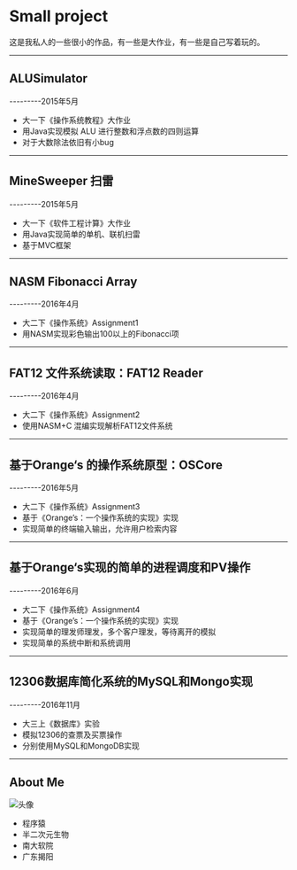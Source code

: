 ﻿# Small project

这是我私人的一些很小的作品，有一些是大作业，有一些是自己写着玩的。


---

## ALUSimulator                                       
---------2015年5月
 - 大一下《操作系统教程》大作业
 - 用Java实现模拟 ALU 进行整数和浮点数的四则运算
 - 对于大数除法依旧有小bug



----------


## MineSweeper 扫雷 ##
---------2015年5月

 - 大一下《软件工程计算》大作业
 - 用Java实现简单的单机、联机扫雷
 - 基于MVC框架


----------
## NASM Fibonacci Array ##
---------2016年4月

 - 大二下《操作系统》Assignment1
 - 用NASM实现彩色输出100以上的Fibonacci项

----------
## FAT12 文件系统读取：FAT12 Reader ##
---------2016年4月

 - 大二下《操作系统》Assignment2
 - 使用NASM+C 混编实现解析FAT12文件系统



----------
## 基于Orange‘s 的操作系统原型：OSCore ##
---------2016年5月

 - 大二下《操作系统》Assignment3
 - 基于《Orange’s：一个操作系统的实现》实现
 - 实现简单的终端输入输出，允许用户检索内容


----------
## 基于Orange‘s实现的简单的进程调度和PV操作 ##
---------2016年6月

 - 大二下《操作系统》Assignment4
 - 基于《Orange’s：一个操作系统的实现》实现
 - 实现简单的理发师理发，多个客户理发，等待离开的模拟
 - 实现简单的系统中断和系统调用


----------
## 12306数据库简化系统的MySQL和Mongo实现 ##
---------2016年11月

 - 大三上《数据库》实验
 - 模拟12306的查票及买票操作
 - 分别使用MySQL和MongoDB实现


----------

## About Me ##
![头像][1]

 - 程序猿
 - 半二次元生物
 - 南大软院
 - 广东揭阳

  [1]: http://7xsd2v.com1.z0.glb.clouddn.com/dango2.jpg
